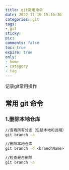 ```yaml
---
title: git常用命令
date: 2022-11-10 15:16:36
categories: git
tags:
- git
sticky: 
pic:
comments: false
toc: true
expire: true
only:
- home
- category
- tag
---
```

记录git常用操作

## 常用 git 命令

### 1.删除本地仓库

``` cmd
//查看所有分支（包括本地和远端）
git branch -a

//删除本地仓库
git branch -d <branchName>

//检查是否删除
git branch -a
```
